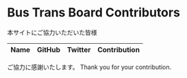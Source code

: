 ﻿Bus Trans Board Contributors
============================================

本サイトにご協力いただいた皆様

| Name | GitHub | Twitter | Contribution |
| --- | --- | --- | --- |


ご協力に感謝いたします。
Thank you for your contribution.
